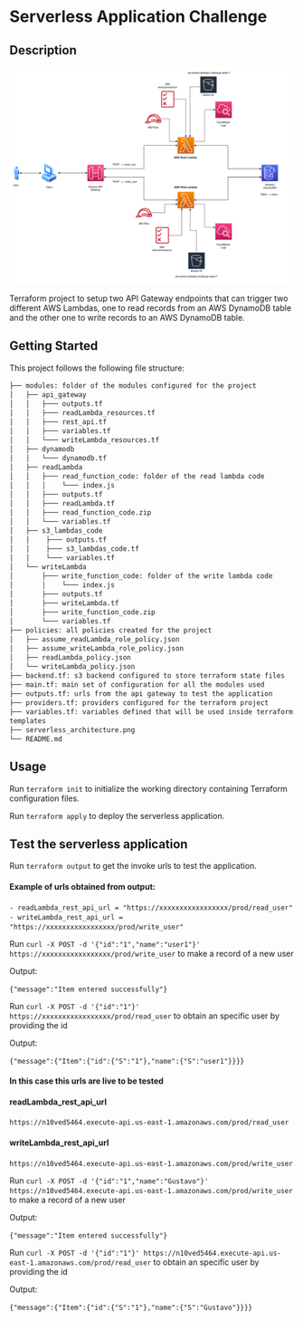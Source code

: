 # Serverless Application Challenge

## Description
![Alt text](/serverless_architecture.png?raw=true "Serverless architecture")

Terraform project to setup two API Gateway endpoints that can trigger two different AWS Lambdas, one to read records from an AWS DynamoDB table and the other one to write records to an AWS DynamoDB table.

## Getting Started
This project follows the following file structure:
```
├── modules: folder of the modules configured for the project
│   ├── api_gateway
│   │   ├─── outputs.tf
│   │   ├─── readLambda_resources.tf
│   │   ├─── rest_api.tf
│   │   ├─── variables.tf
│   │   └─── writeLambda_resources.tf
│   ├── dynamodb
│   │   └─── dynamodb.tf
│   ├── readLambda
│   │   ├─── read_function_code: folder of the read lambda code
│   │   │    └─── index.js
│   │   ├─── outputs.tf
│   │   ├─── readLambda.tf
│   │   ├─── read_function_code.zip
│   │   └─── variables.tf
│   ├── s3_lambdas_code
│   │    ├─── outputs.tf
│   │    ├─── s3_lambdas_code.tf
│   │    └─── variables.tf
│   └── writeLambda
│       ├─── write_function_code: folder of the write lambda code
│       │    └─── index.js
│       ├─── outputs.tf
│       ├─── writeLambda.tf
│       ├─── write_function_code.zip
│       └─── variables.tf
├── policies: all policies created for the project
│   ├── assume_readLambda_role_policy.json
│   ├── assume_writeLambda_role_policy.json
│   ├── readLambda_policy.json
│   └── writeLambda_policy.json
├── backend.tf: s3 backend configured to store terraform state files
├── main.tf: main set of configuration for all the modules used
├── outputs.tf: urls from the api gateway to test the application
├── providers.tf: providers configured for the terraform project
├── variables.tf: variables defined that will be used inside terraform templates
├── serverless_architecture.png
└── README.md
```

## Usage
Run ```terraform init``` to initialize the working directory containing Terraform configuration files.

Run ```terraform apply``` to deploy the serverless application.


## Test the serverless application

Run ```terraform output``` to get the invoke urls to test the application.

#### Example of urls obtained from output:

` - readLambda_rest_api_url = "https://xxxxxxxxxxxxxxxxx/prod/read_user" `<br />
` - writeLambda_rest_api_url = "https://xxxxxxxxxxxxxxxxx/prod/write_user" `

Run ```curl -X POST -d '{"id":"1","name":"user1"}' https://xxxxxxxxxxxxxxxxx/prod/write_user``` to make a record of a new user

Output:

  `{"message":"Item entered successfully"}`


Run ```curl -X POST -d '{"id":"1"}' https://xxxxxxxxxxxxxxxxx/prod/read_user``` to obtain an specific user by providing the id

Output:

  `{"message":{"Item":{"id":{"S":"1"},"name":{"S":"user1"}}}}`


#### In this case this urls are live to be tested 

#### readLambda_rest_api_url
 `https://n10ved5464.execute-api.us-east-1.amazonaws.com/prod/read_user`

#### writeLambda_rest_api_url 
 `https://n10ved5464.execute-api.us-east-1.amazonaws.com/prod/write_user` 

Run ```curl -X POST -d '{"id":"1","name":"Gustavo"}' https://n10ved5464.execute-api.us-east-1.amazonaws.com/prod/write_user``` to make a record of a new user

Output:

  `{"message":"Item entered successfully"}`


Run ```curl -X POST -d '{"id":"1"}' https://n10ved5464.execute-api.us-east-1.amazonaws.com/prod/read_user``` to obtain an specific user by providing the id

Output:

  `{"message":{"Item":{"id":{"S":"1"},"name":{"S":"Gustavo"}}}}`
